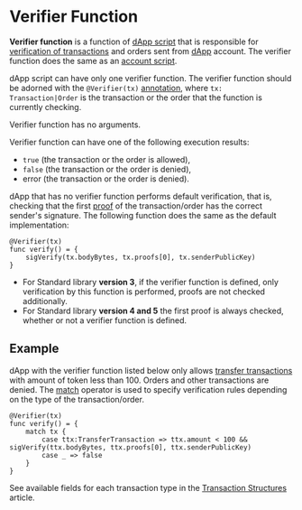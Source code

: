 # Verifier Function

**Verifier function** is a function of [dApp script](/en/ride/script/script-types/dapp-script) that is responsible for [verification of transactions](/en/blockchain/transaction/transaction-validation) and orders sent from [dApp](/en/blockchain/account/dapp) account. The verifier function does the same as an [account script](/en/ride/script/script-types/account-script).

dApp script can have only one verifier function. The verifier function should be adorned with the `@Verifier(tx)` [annotation](/en/ride/v5/functions/annotations), where `tx: Transaction|Order` is the transaction or the order that the function is currently checking.

Verifier function has no arguments.

Verifier function can have one of the following execution results:

- `true` (the transaction or the order is allowed),
- `false` (the transaction or the order is denied),
- error (the transaction or the order is denied).

dApp that has no verifier function performs default verification, that is, checking that the first [proof](/en/blockchain/transaction/transaction-proof) of the transaction/order has the correct sender's signature. The following function does the same as the default implementation:

   ```ride
   @Verifier(tx)
   func verify() = {
       sigVerify(tx.bodyBytes, tx.proofs[0], tx.senderPublicKey)
   }
   ```

* For Standard library **version 3**, if the verifier function is defined, only verification by this function is performed, proofs are not checked additionally.
* For Standard library **version 4 and 5** the first proof is always checked, whether or not a verifier function is defined.

## Example

dApp with the verifier function listed below only allows [transfer transactions](/en/blockchain/transaction-type/transfer-transaction) with amount of token less than 100. Orders and other transactions are denied. The [match](/en/ride/v5/operators/match-case) operator is used to specify verification rules depending on the type of the transaction/order.


```ride
@Verifier(tx)
func verify() = {
    match tx {
        case ttx:TransferTransaction => ttx.amount < 100 && sigVerify(ttx.bodyBytes, ttx.proofs[0], ttx.senderPublicKey)
        case _ => false
    }
}
```

See available fields for each transaction type in the [Transaction Structures](/en/ride/v5/structures/transaction-structures/) article.
